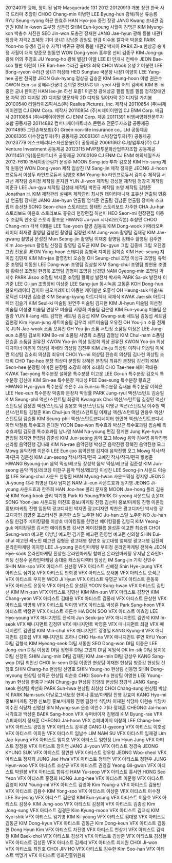 <movieInfoResult>
<movieInfo>
<movieCd>20124079</movieCd>
<movieNm>광해, 왕이 된 남자</movieNm>
<movieNmEn>Masquerade</movieNmEn>
<movieNmOg/>
<showTm>131</showTm>
<prdtYear>2012</prdtYear>
<openDt>20120913</openDt>
<prdtStatNm>개봉</prdtStatNm>
<typeNm>장편</typeNm>
<nations>
<nation>
<nationNm>한국</nationNm>
</nation>
</nations>
<genres>
<genre>
<genreNm>사극</genreNm>
</genre>
<genre>
<genreNm>드라마</genreNm>
</genre>
</genres>
<directors>
<director>
<peopleNm>추창민</peopleNm>
<peopleNmEn>CHOO Chang-min</peopleNmEn>
</director>
</directors>
<actors>
<actor>
<peopleNm>이병헌</peopleNm>
<peopleNmEn>LEE Byung-hun</peopleNmEn>
<cast>광해/하선</cast>
<castEn/>
</actor>
<actor>
<peopleNm>류승룡</peopleNm>
<peopleNmEn>RYU Seung-ryong</peopleNmEn>
<cast>허균</cast>
<castEn/>
</actor>
<actor>
<peopleNm>한효주</peopleNm>
<peopleNmEn>HAN Hyo-joo</peopleNmEn>
<cast>중전</cast>
<castEn/>
</actor>
<actor>
<peopleNm>장광</peopleNm>
<peopleNmEn>JANG Kwang</peopleNmEn>
<cast>조내관</cast>
<castEn/>
</actor>
<actor>
<peopleNm>김인권</peopleNm>
<peopleNmEn>KIM In-kwon</peopleNmEn>
<cast>도부장</cast>
<castEn/>
</actor>
<actor>
<peopleNm>심은경</peopleNm>
<peopleNmEn>SHIM Eun-kyoung</peopleNmEn>
<cast>사월이</cast>
<castEn/>
</actor>
<actor>
<peopleNm>김명곤</peopleNm>
<peopleNmEn>KIM Myung-kon</peopleNmEn>
<cast>박충수</cast>
<castEn/>
</actor>
<actor>
<peopleNm>서진원</peopleNm>
<peopleNmEn>SEO Jin-won</peopleNmEn>
<cast>도총관</cast>
<castEn/>
</actor>
<actor>
<peopleNm>장재현</peopleNm>
<peopleNmEn>JANG Jae-hyun</peopleNmEn>
<cast>광해 등불 내관1</cast>
<castEn/>
</actor>
<actor>
<peopleNm>정창국</peopleNm>
<peopleNmEn/>
<cast>자객2</cast>
<castEn/>
</actor>
<actor>
<peopleNm>조혜정</peopleNm>
<peopleNmEn/>
<cast>기미 궁녀1</cast>
<castEn/>
</actor>
<actor>
<peopleNm>김남준</peopleNm>
<peopleNmEn/>
<cast>강원도 현감</cast>
<castEn/>
</actor>
<actor>
<peopleNm>이수용</peopleNm>
<peopleNmEn/>
<cast>칼자국</cast>
<castEn/>
</actor>
<actor>
<peopleNm>박윤호</peopleNm>
<peopleNmEn>PARK Yoon-ho</peopleNmEn>
<cast>유생4</cast>
<castEn/>
</actor>
<actor>
<peopleNm>김지수</peopleNm>
<peopleNmEn/>
<cast>자객1</cast>
<castEn/>
</actor>
<actor>
<peopleNm>박민규</peopleNm>
<peopleNmEn/>
<cast>광해 등불 내관2</cast>
<castEn/>
</actor>
<actor>
<peopleNm>박지아</peopleNm>
<peopleNmEn>PARK Zi-a</peopleNmEn>
<cast>한상궁</cast>
<castEn/>
</actor>
<actor>
<peopleNm>송미정</peopleNm>
<peopleNmEn/>
<cast>사월이 대역</cast>
<castEn/>
</actor>
<actor>
<peopleNm>양준모</peopleNm>
<peopleNmEn/>
<cast/>
<castEn/>
</actor>
<actor>
<peopleNm>원동연</peopleNm>
<peopleNmEn>WON Dong-yeon</peopleNmEn>
<cast>홍루몽 선비</cast>
<castEn/>
</actor>
<actor>
<peopleNm>김종구</peopleNm>
<peopleNmEn>KIM Jong-gu</peopleNmEn>
<cast>광해 어의</cast>
<castEn/>
</actor>
<actor>
<peopleNm>주영호</peopleNm>
<peopleNmEn>JU Yeong-ho</peopleNmEn>
<cast>광해 별감1</cast>
<castEn/>
</actor>
<actor>
<peopleNm>이엘</peopleNm>
<peopleNmEn>LEE El</peopleNmEn>
<cast>안개시</cast>
<castEn/>
</actor>
<actor>
<peopleNm>전배수</peopleNm>
<peopleNmEn>JEON Bae-soo</peopleNmEn>
<cast>형판</cast>
<castEn/>
</actor>
<actor>
<peopleNm>이란희</peopleNm>
<peopleNmEn>LEE Ran-hee</peopleNmEn>
<cast>수라간 궁녀3</cast>
<castEn/>
</actor>
<actor>
<peopleNm>최욱</peopleNm>
<peopleNmEn>CHOI Wook</peopleNmEn>
<cast>유생 2</cast>
<castEn/>
</actor>
<actor>
<peopleNm>이봉련</peopleNm>
<peopleNmEn>LEE Bong-ryeon</peopleNmEn>
<cast>수라간 궁녀1</cast>
<castEn/>
</actor>
<actor>
<peopleNm>허성태</peopleNm>
<peopleNmEn>HEO Sungtae</peopleNmEn>
<cast>국문장 나장1</cast>
<castEn/>
</actor>
<actor>
<peopleNm>이양희</peopleNm>
<peopleNmEn>LEE Yang-hee</peopleNmEn>
<cast>공판</cast>
<castEn/>
</actor>
<actor>
<peopleNm>전국향</peopleNm>
<peopleNmEn>JEON Guk-hyang</peopleNmEn>
<cast>정상궁</cast>
<castEn/>
</actor>
<actor>
<peopleNm>김승훈</peopleNm>
<peopleNmEn>KIM Seung-hoon</peopleNmEn>
<cast>이방</cast>
<castEn/>
</actor>
<actor>
<peopleNm>권은수</peopleNm>
<peopleNmEn>GWON Eun-su</peopleNmEn>
<cast>광해수건궁녀</cast>
<castEn/>
</actor>
<actor>
<peopleNm>승의열</peopleNm>
<peopleNmEn>SEUNG Ui -yeol</peopleNmEn>
<cast>사월 어의</cast>
<castEn/>
</actor>
<actor>
<peopleNm>김비비</peopleNm>
<peopleNmEn>KIM Bi-bi</peopleNmEn>
<cast>중전 궁녀</cast>
<castEn/>
</actor>
<actor>
<peopleNm>한이진</peopleNm>
<peopleNmEn>HAN Iee-jin</peopleNmEn>
<cast>하선 포졸1</cast>
<castEn/>
</actor>
<actor>
<peopleNm>이은정</peopleNm>
<peopleNmEn/>
<cast>광해상궁</cast>
<castEn/>
</actor>
</actors>
<showTypes>
<showType>
<showTypeGroupNm>필름</showTypeGroupNm>
<showTypeNm>필름</showTypeNm>
</showType>
<showType>
<showTypeGroupNm>필름</showTypeGroupNm>
<showTypeNm>청각장애인용 자막</showTypeNm>
</showType>
<showType>
<showTypeGroupNm>2D</showTypeGroupNm>
<showTypeNm>디지털</showTypeNm>
</showType>
<showType>
<showTypeGroupNm>2D</showTypeGroupNm>
<showTypeNm>디지털 영문자막</showTypeNm>
</showType>
<showType>
<showTypeGroupNm>2D</showTypeGroupNm>
<showTypeNm>디지털 일어자막</showTypeNm>
</showType>
<showType>
<showTypeGroupNm>2D</showTypeGroupNm>
<showTypeNm>디지털 가치봄</showTypeNm>
</showType>
</showTypes>
<companys>
<company>
<companyCd>20100540</companyCd>
<companyNm>리얼라이즈픽쳐스(주)</companyNm>
<companyNmEn>Realies Pictures, Inc.</companyNmEn>
<companyPartNm>제작사</companyPartNm>
</company>
<company>
<companyCd>20110854</companyCd>
<companyNm>(주)씨제이이엔엠</companyNm>
<companyNmEn>CJ ENM Corp.</companyNmEn>
<companyPartNm>제작사</companyPartNm>
</company>
<company>
<companyCd>20110854</companyCd>
<companyNm>(주)씨제이이엔엠</companyNm>
<companyNmEn>CJ ENM Corp.</companyNmEn>
<companyPartNm>배급사</companyPartNm>
</company>
<company>
<companyCd>20110854</companyCd>
<companyNm>(주)씨제이이엔엠</companyNm>
<companyNmEn>CJ ENM Corp.</companyNmEn>
<companyPartNm>제공</companyPartNm>
</company>
<company>
<companyCd>20111391</companyCd>
<companyNm>비엠씨영화전문투자조합</companyNm>
<companyNmEn/>
<companyPartNm>공동제공</companyPartNm>
</company>
<company>
<companyCd>20114892</companyCd>
<companyNm>컴퍼니케이파트너스 콘텐츠 전문투자조합</companyNm>
<companyNmEn/>
<companyPartNm>공동제공</companyPartNm>
</company>
<company>
<companyCd>20114895</companyCd>
<companyNm>그린손해보험(주)</companyNm>
<companyNmEn>Green non-life insurance co,. Ltd</companyNmEn>
<companyPartNm>공동제공</companyPartNm>
</company>
<company>
<companyCd>20061365</companyCd>
<companyNm>이수창업투자(주)</companyNm>
<companyNmEn/>
<companyPartNm>공동제공</companyPartNm>
</company>
<company>
<companyCd>20061361</companyCd>
<companyNm>소빅창업투자(주)</companyNm>
<companyNmEn/>
<companyPartNm>공동제공</companyPartNm>
</company>
<company>
<companyCd>20123779</companyCd>
<companyNm>에스크베리타스자산운용(주)</companyNm>
<companyNmEn/>
<companyPartNm>공동제공</companyPartNm>
</company>
<company>
<companyCd>20061362</companyCd>
<companyNm>CJ창업투자(주)</companyNm>
<companyNmEn>CJ Venture Investment</companyNmEn>
<companyPartNm>공동제공</companyPartNm>
</company>
<company>
<companyCd>20123115</companyCd>
<companyNm>MVP창투문화산업투자조합</companyNm>
<companyNmEn/>
<companyPartNm>공동제공</companyPartNm>
</company>
<company>
<companyCd>20111451</companyCd>
<companyNm>(유)동문파트너즈</companyNm>
<companyNmEn/>
<companyPartNm>공동제공</companyPartNm>
</company>
<company>
<companyCd>20100109</companyCd>
<companyNm>CJ ENM</companyNm>
<companyNmEn>CJ ENM</companyNmEn>
<companyPartNm>해외세일즈사</companyPartNm>
</company>
</companys>
<audits>
<audit>
<auditNo>2012-F610</auditNo>
<watchGradeNm>15세이상관람가</watchGradeNm>
</audit>
</audits>
<staffs>
<staff>
<peopleNm>문성주</peopleNm>
<peopleNmEn>MOON Sung-joo</peopleNmEn>
<staffRoleNm>투자</staffRoleNm>
</staff>
<staff>
<peopleNm>김호성</peopleNm>
<peopleNmEn>KIM Ho-sung</peopleNmEn>
<staffRoleNm>제작</staffRoleNm>
</staff>
<staff>
<peopleNm>원동연</peopleNm>
<peopleNmEn>WON Dong-yeon</peopleNmEn>
<staffRoleNm>제작</staffRoleNm>
</staff>
<staff>
<peopleNm>임상진</peopleNm>
<peopleNmEn>IM Sang-jin</peopleNmEn>
<staffRoleNm>제작</staffRoleNm>
</staff>
<staff>
<peopleNm>정지훈</peopleNm>
<peopleNmEn>JEONG Ji-hoon</peopleNmEn>
<staffRoleNm>프로듀서</staffRoleNm>
</staff>
<staff>
<peopleNm>이성두</peopleNm>
<peopleNmEn/>
<staffRoleNm>라인프로듀서</staffRoleNm>
</staff>
<staff>
<peopleNm>김영호</peopleNm>
<peopleNmEn>KIM Young-ho</peopleNmEn>
<staffRoleNm>라인프로듀서</staffRoleNm>
</staff>
<staff>
<peopleNm>김지수</peopleNm>
<peopleNmEn/>
<staffRoleNm>제작팀</staffRoleNm>
</staff>
<staff>
<peopleNm>서규선</peopleNm>
<peopleNmEn/>
<staffRoleNm>제작팀</staffRoleNm>
</staff>
<staff>
<peopleNm>송미정</peopleNm>
<peopleNmEn/>
<staffRoleNm>제작팀</staffRoleNm>
</staff>
<staff>
<peopleNm>윤지원</peopleNm>
<peopleNmEn>YUN Ji-won</peopleNmEn>
<staffRoleNm>제작팀</staffRoleNm>
</staff>
<staff>
<peopleNm>강성철</peopleNm>
<peopleNmEn/>
<staffRoleNm>제작팀</staffRoleNm>
</staff>
<staff>
<peopleNm>정창국</peopleNm>
<peopleNmEn/>
<staffRoleNm>제작팀</staffRoleNm>
</staff>
<staff>
<peopleNm>이준규</peopleNm>
<peopleNmEn>LEE Jun-gyu</peopleNmEn>
<staffRoleNm>제작팀</staffRoleNm>
</staff>
<staff>
<peopleNm>김성태</peopleNm>
<peopleNmEn/>
<staffRoleNm>제작팀</staffRoleNm>
</staff>
<staff>
<peopleNm>박민규</peopleNm>
<peopleNmEn/>
<staffRoleNm>제작팀</staffRoleNm>
</staff>
<staff>
<peopleNm>조영</peopleNm>
<peopleNmEn/>
<staffRoleNm>제작팀</staffRoleNm>
</staff>
<staff>
<peopleNm>김형준</peopleNm>
<peopleNmEn>Jonathan H. KIM</peopleNmEn>
<staffRoleNm>제작관리</staffRoleNm>
</staff>
<staff>
<peopleNm>설혜옥</peopleNm>
<peopleNmEn/>
<staffRoleNm>제작관리</staffRoleNm>
</staff>
<staff>
<peopleNm>최시원</peopleNm>
<peopleNmEn/>
<staffRoleNm>데이타매니저</staffRoleNm>
</staff>
<staff>
<peopleNm>표유신</peopleNm>
<peopleNmEn/>
<staffRoleNm>연출팀</staffRoleNm>
</staff>
<staff>
<peopleNm>민홍남</peopleNm>
<peopleNmEn/>
<staffRoleNm>연출팀</staffRoleNm>
</staff>
<staff>
<peopleNm>장재현</peopleNm>
<peopleNmEn>JANG Jae-hyun</peopleNmEn>
<staffRoleNm>연출팀</staffRoleNm>
</staff>
<staff>
<peopleNm>엄석준</peopleNm>
<peopleNmEn/>
<staffRoleNm>연출팀</staffRoleNm>
</staff>
<staff>
<peopleNm>김남준</peopleNm>
<peopleNmEn/>
<staffRoleNm>연출팀</staffRoleNm>
</staff>
<staff>
<peopleNm>장미숙</peopleNm>
<peopleNmEn/>
<staffRoleNm>스크립터</staffRoleNm>
</staff>
<staff>
<peopleNm>송선찬</peopleNm>
<peopleNmEn>SONG Seon-chan</peopleNmEn>
<staffRoleNm>스토리보드</staffRoleNm>
</staff>
<staff>
<peopleNm>정태민</peopleNm>
<peopleNmEn/>
<staffRoleNm>스토리보드</staffRoleNm>
</staff>
<staff>
<peopleNm>차주한</peopleNm>
<peopleNmEn>CHA Ju-han</peopleNmEn>
<staffRoleNm>스토리보드</staffRoleNm>
</staff>
<staff>
<peopleNm>이윤호</peopleNm>
<peopleNmEn/>
<staffRoleNm>스토리보드</staffRoleNm>
</staff>
<staff>
<peopleNm>홍유리</peopleNm>
<peopleNmEn/>
<staffRoleNm>현장편집</staffRoleNm>
</staff>
<staff>
<peopleNm>허선미</peopleNm>
<peopleNmEn>HEO Seon-mi</peopleNmEn>
<staffRoleNm>현장편집</staffRoleNm>
</staff>
<staff>
<peopleNm>이동수</peopleNm>
<peopleNmEn/>
<staffRoleNm>조감독</staffRoleNm>
</staff>
<staff>
<peopleNm>안소정</peopleNm>
<peopleNmEn/>
<staffRoleNm>스토리</staffRoleNm>
</staff>
<staff>
<peopleNm>황조윤</peopleNm>
<peopleNmEn>HWANG Jo-yun</peopleNmEn>
<staffRoleNm>시나리오(각본)</staffRoleNm>
</staff>
<staff>
<peopleNm>추창민</peopleNm>
<peopleNmEn>CHOO Chang-min</peopleNmEn>
<staffRoleNm>각색</staffRoleNm>
</staff>
<staff>
<peopleNm>이태윤</peopleNm>
<peopleNmEn>LEE Tae-yoon</peopleNmEn>
<staffRoleNm>촬영</staffRoleNm>
</staff>
<staff>
<peopleNm>김동욱</peopleNm>
<peopleNmEn>KIM Dong-wook</peopleNmEn>
<staffRoleNm>카메라오퍼레이터</staffRoleNm>
</staff>
<staff>
<peopleNm>최재광</peopleNm>
<peopleNmEn/>
<staffRoleNm>촬영팀</staffRoleNm>
</staff>
<staff>
<peopleNm>김성인</peopleNm>
<peopleNmEn/>
<staffRoleNm>촬영팀</staffRoleNm>
</staff>
<staff>
<peopleNm>김정원</peopleNm>
<peopleNmEn>KIM Jung-won</peopleNmEn>
<staffRoleNm>촬영팀</staffRoleNm>
</staff>
<staff>
<peopleNm>김재광</peopleNm>
<peopleNmEn>KIM Jae-gwang</peopleNmEn>
<staffRoleNm>촬영팀</staffRoleNm>
</staff>
<staff>
<peopleNm>문성진</peopleNm>
<peopleNmEn>Mun Seong-jin</peopleNmEn>
<staffRoleNm>촬영팀</staffRoleNm>
</staff>
<staff>
<peopleNm>이재충</peopleNm>
<peopleNmEn/>
<staffRoleNm>촬영팀</staffRoleNm>
</staff>
<staff>
<peopleNm>김태수</peopleNm>
<peopleNmEn/>
<staffRoleNm>촬영팀</staffRoleNm>
</staff>
<staff>
<peopleNm>김주연</peopleNm>
<peopleNmEn>Kim Joo-yeun</peopleNmEn>
<staffRoleNm>촬영팀</staffRoleNm>
</staff>
<staff>
<peopleNm>신정길</peopleNm>
<peopleNmEn/>
<staffRoleNm>촬영팀</staffRoleNm>
</staff>
<staff>
<peopleNm>김도균</peopleNm>
<peopleNmEn>KIM Do-gyun</peopleNmEn>
<staffRoleNm>그립</staffRoleNm>
</staff>
<staff>
<peopleNm>김종배</peopleNm>
<peopleNmEn/>
<staffRoleNm>그립</staffRoleNm>
</staff>
<staff>
<peopleNm>오진영</peopleNm>
<peopleNmEn/>
<staffRoleNm>그립</staffRoleNm>
</staff>
<staff>
<peopleNm>전용훈</peopleNm>
<peopleNmEn>JEON Yong-hoon</peopleNmEn>
<staffRoleNm>스테디캠</staffRoleNm>
</staff>
<staff>
<peopleNm>김병국</peopleNm>
<peopleNmEn/>
<staffRoleNm>지미집</staffRoleNm>
</staff>
<staff>
<peopleNm>김희승</peopleNm>
<peopleNmEn>KIM Hee-seung</peopleNmEn>
<staffRoleNm>지미집</staffRoleNm>
</staff>
<staff>
<peopleNm>김민재</peopleNm>
<peopleNmEn>KIM Min-jae</peopleNmEn>
<staffRoleNm>촬영장비</staffRoleNm>
</staff>
<staff>
<peopleNm>오승철</peopleNm>
<peopleNmEn>OH Seung-chul</peopleNmEn>
<staffRoleNm>조명</staffRoleNm>
</staff>
<staff>
<peopleNm>이성규</peopleNm>
<peopleNmEn/>
<staffRoleNm>조명팀</staffRoleNm>
</staff>
<staff>
<peopleNm>유혁준</peopleNm>
<peopleNmEn/>
<staffRoleNm>조명팀</staffRoleNm>
</staff>
<staff>
<peopleNm>이동원</peopleNm>
<peopleNmEn>LEE Dong-won</peopleNmEn>
<staffRoleNm>조명팀</staffRoleNm>
</staff>
<staff>
<peopleNm>김상철</peopleNm>
<peopleNmEn>KIM Sang-chul</peopleNmEn>
<staffRoleNm>조명팀</staffRoleNm>
</staff>
<staff>
<peopleNm>방현용</peopleNm>
<peopleNmEn/>
<staffRoleNm>조명팀</staffRoleNm>
</staff>
<staff>
<peopleNm>황확성</peopleNm>
<peopleNmEn/>
<staffRoleNm>조명팀</staffRoleNm>
</staff>
<staff>
<peopleNm>한경욱</peopleNm>
<peopleNmEn/>
<staffRoleNm>조명팀</staffRoleNm>
</staff>
<staff>
<peopleNm>김형미</peopleNm>
<peopleNmEn/>
<staffRoleNm>조명팀</staffRoleNm>
</staff>
<staff>
<peopleNm>남경민</peopleNm>
<peopleNmEn>NAM Gyeong-min</peopleNmEn>
<staffRoleNm>조명팀</staffRoleNm>
</staff>
<staff>
<peopleNm>박지수</peopleNm>
<peopleNmEn>PARK Jisoo</peopleNmEn>
<staffRoleNm>조명팀</staffRoleNm>
</staff>
<staff>
<peopleNm>박지훈</peopleNm>
<peopleNmEn/>
<staffRoleNm>조명팀</staffRoleNm>
</staff>
<staff>
<peopleNm>황확성</peopleNm>
<peopleNmEn/>
<staffRoleNm>발전차</staffRoleNm>
</staff>
<staff>
<peopleNm>박사옥</peopleNm>
<peopleNmEn>PARK Sa-ok</peopleNmEn>
<staffRoleNm>발전차</staffRoleNm>
</staff>
<staff>
<peopleNm>이기준</peopleNm>
<peopleNmEn>LEE Gi-jun</peopleNmEn>
<staffRoleNm>조명장비</staffRoleNm>
</staff>
<staff>
<peopleNm>이상준</peopleNm>
<peopleNmEn>LEE Sang-jun</peopleNmEn>
<staffRoleNm>동시녹음</staffRoleNm>
</staff>
<staff>
<peopleNm>고동훈</peopleNm>
<peopleNmEn>KOH Dong-hun</peopleNmEn>
<staffRoleNm>붐오퍼레이터</staffRoleNm>
</staff>
<staff>
<peopleNm>김지아</peopleNm>
<peopleNmEn/>
<staffRoleNm>붐오퍼레이터</staffRoleNm>
</staff>
<staff>
<peopleNm>이동현</peopleNm>
<peopleNmEn/>
<staffRoleNm>케이블맨</staffRoleNm>
</staff>
<staff>
<peopleNm>오흥석</peopleNm>
<peopleNmEn>OH Heung-suk</peopleNmEn>
<staffRoleNm>미술/프로덕션 디자인</staffRoleNm>
</staff>
<staff>
<peopleNm>김승경</peopleNm>
<peopleNmEn>KIM Seung-kyung</peopleNmEn>
<staffRoleNm>아트디렉터</staffRoleNm>
</staff>
<staff>
<peopleNm>곽재식</peopleNm>
<peopleNmEn>KWAK Jae-sik</peopleNmEn>
<staffRoleNm>아트디렉터</staffRoleNm>
</staff>
<staff>
<peopleNm>김슬기</peopleNm>
<peopleNmEn>KIM Seul-ki</peopleNmEn>
<staffRoleNm>미술팀</staffRoleNm>
</staff>
<staff>
<peopleNm>원연주</peopleNm>
<peopleNmEn/>
<staffRoleNm>미술팀</staffRoleNm>
</staff>
<staff>
<peopleNm>김지현</peopleNm>
<peopleNmEn>KIM Ji-hyun</peopleNmEn>
<staffRoleNm>미술팀</staffRoleNm>
</staff>
<staff>
<peopleNm>이선정</peopleNm>
<peopleNmEn/>
<staffRoleNm>미술팀</staffRoleNm>
</staff>
<staff>
<peopleNm>이성경</peopleNm>
<peopleNmEn/>
<staffRoleNm>미술팀</staffRoleNm>
</staff>
<staff>
<peopleNm>연상모</peopleNm>
<peopleNmEn/>
<staffRoleNm>미술팀</staffRoleNm>
</staff>
<staff>
<peopleNm>서영희</peopleNm>
<peopleNmEn/>
<staffRoleNm>미술팀</staffRoleNm>
</staff>
<staff>
<peopleNm>김은영</peopleNm>
<peopleNmEn>KIM Eun-young</peopleNmEn>
<staffRoleNm>미술팀</staffRoleNm>
</staff>
<staff>
<peopleNm>윤일랑</peopleNm>
<peopleNmEn>YUN Il-lang</peopleNmEn>
<staffRoleNm>세트</staffRoleNm>
</staff>
<staff>
<peopleNm>김학현</peopleNm>
<peopleNmEn/>
<staffRoleNm>세트팀</staffRoleNm>
</staff>
<staff>
<peopleNm>김광섭</peopleNm>
<peopleNmEn>KIM Gwang-sub</peopleNmEn>
<staffRoleNm>세트팀</staffRoleNm>
</staff>
<staff>
<peopleNm>김동섭</peopleNm>
<peopleNmEn/>
<staffRoleNm>세트팀</staffRoleNm>
</staff>
<staff>
<peopleNm>김현정</peopleNm>
<peopleNmEn>Kim Hyun-jung</peopleNmEn>
<staffRoleNm>세트미술팀</staffRoleNm>
</staff>
<staff>
<peopleNm>김우리</peopleNm>
<peopleNmEn/>
<staffRoleNm>세트미술팀</staffRoleNm>
</staff>
<staff>
<peopleNm>오유진</peopleNm>
<peopleNmEn>OH You-jin</peopleNmEn>
<staffRoleNm>소품</staffRoleNm>
</staff>
<staff>
<peopleNm>전재욱</peopleNm>
<peopleNmEn>JUN Jae-wook</peopleNmEn>
<staffRoleNm>소품</staffRoleNm>
</staff>
<staff>
<peopleNm>오유진</peopleNm>
<peopleNmEn>OH You-jin</peopleNmEn>
<staffRoleNm>소품</staffRoleNm>
</staff>
<staff>
<peopleNm>서민정</peopleNm>
<peopleNmEn/>
<staffRoleNm>소품팀</staffRoleNm>
</staff>
<staff>
<peopleNm>이정은</peopleNm>
<peopleNmEn>LEE Jung-eun</peopleNmEn>
<staffRoleNm>소품팀</staffRoleNm>
</staff>
<staff>
<peopleNm>김보미</peopleNm>
<peopleNmEn>KIM Bo-mi</peopleNmEn>
<staffRoleNm>소품팀</staffRoleNm>
</staff>
<staff>
<peopleNm>서영희</peopleNm>
<peopleNmEn/>
<staffRoleNm>소품팀</staffRoleNm>
</staff>
<staff>
<peopleNm>김철남</peopleNm>
<peopleNmEn>KIM Chul-nam</peopleNmEn>
<staffRoleNm>소품팀</staffRoleNm>
</staff>
<staff>
<peopleNm>전승훈</peopleNm>
<peopleNmEn/>
<staffRoleNm>소품팀</staffRoleNm>
</staff>
<staff>
<peopleNm>권유진</peopleNm>
<peopleNmEn>KWON Yoo-jin</peopleNmEn>
<staffRoleNm>의상</staffRoleNm>
</staff>
<staff>
<peopleNm>임정희</peopleNm>
<peopleNmEn/>
<staffRoleNm>의상</staffRoleNm>
</staff>
<staff>
<peopleNm>권유진</peopleNm>
<peopleNmEn>KWON Yoo-jin</peopleNmEn>
<staffRoleNm>의상디자이너</staffRoleNm>
</staff>
<staff>
<peopleNm>이은이</peopleNm>
<peopleNmEn/>
<staffRoleNm>의상팀</staffRoleNm>
</staff>
<staff>
<peopleNm>박세라</peopleNm>
<peopleNmEn/>
<staffRoleNm>의상팀</staffRoleNm>
</staff>
<staff>
<peopleNm>김진주</peopleNm>
<peopleNmEn>KIM Jin-ju</peopleNmEn>
<staffRoleNm>의상팀</staffRoleNm>
</staff>
<staff>
<peopleNm>이하나</peopleNm>
<peopleNmEn/>
<staffRoleNm>의상팀</staffRoleNm>
</staff>
<staff>
<peopleNm>이혜란</peopleNm>
<peopleNmEn/>
<staffRoleNm>의상팀</staffRoleNm>
</staff>
<staff>
<peopleNm>김소희</peopleNm>
<peopleNmEn/>
<staffRoleNm>의상팀</staffRoleNm>
</staff>
<staff>
<peopleNm>최유미</peopleNm>
<peopleNmEn>CHOI Yu-mi</peopleNmEn>
<staffRoleNm>의상팀</staffRoleNm>
</staff>
<staff>
<peopleNm>진승희</peopleNm>
<peopleNmEn/>
<staffRoleNm>의상팀</staffRoleNm>
</staff>
<staff>
<peopleNm>김나현</peopleNm>
<peopleNmEn/>
<staffRoleNm>의상팀</staffRoleNm>
</staff>
<staff>
<peopleNm>조태희</peopleNm>
<peopleNmEn>CHO Tae-hee</peopleNmEn>
<staffRoleNm>분장</staffRoleNm>
</staff>
<staff>
<peopleNm>최상미</peopleNm>
<peopleNmEn/>
<staffRoleNm>분장팀</staffRoleNm>
</staff>
<staff>
<peopleNm>강혜은</peopleNm>
<peopleNmEn/>
<staffRoleNm>분장팀</staffRoleNm>
</staff>
<staff>
<peopleNm>최유진</peopleNm>
<peopleNmEn/>
<staffRoleNm>분장팀</staffRoleNm>
</staff>
<staff>
<peopleNm>김선희</peopleNm>
<peopleNmEn>KIM Seon-hee</peopleNmEn>
<staffRoleNm>분장팀</staffRoleNm>
</staff>
<staff>
<peopleNm>이미진</peopleNm>
<peopleNmEn/>
<staffRoleNm>분장팀</staffRoleNm>
</staff>
<staff>
<peopleNm>조강희</peopleNm>
<peopleNmEn/>
<staffRoleNm>헤어</staffRoleNm>
</staff>
<staff>
<peopleNm>조태희</peopleNm>
<peopleNmEn>CHO Tae-hee</peopleNmEn>
<staffRoleNm>헤어</staffRoleNm>
</staff>
<staff>
<peopleNm>곽태용</peopleNm>
<peopleNmEn>KWAK Tae-yong</peopleNmEn>
<staffRoleNm>특수분장</staffRoleNm>
</staff>
<staff>
<peopleNm>설하운</peopleNm>
<peopleNmEn/>
<staffRoleNm>특수분장</staffRoleNm>
</staff>
<staff>
<peopleNm>이고운</peopleNm>
<peopleNmEn>LEE Go-un</peopleNmEn>
<staffRoleNm>특수분장</staffRoleNm>
</staff>
<staff>
<peopleNm>김호식</peopleNm>
<peopleNmEn/>
<staffRoleNm>특수분장</staffRoleNm>
</staff>
<staff>
<peopleNm>김신애</peopleNm>
<peopleNmEn>KIM Sin-ae</peopleNmEn>
<staffRoleNm>특수분장</staffRoleNm>
</staff>
<staff>
<peopleNm>피대성</peopleNm>
<peopleNmEn>PEE Dae-sung</peopleNmEn>
<staffRoleNm>특수분장</staffRoleNm>
</staff>
<staff>
<peopleNm>황효균</peopleNm>
<peopleNmEn>HWANG Hyo-gyun</peopleNmEn>
<staffRoleNm>특수분장</staffRoleNm>
</staff>
<staff>
<peopleNm>조은수</peopleNm>
<peopleNmEn>Jo Eun-su</peopleNmEn>
<staffRoleNm>특수분장</staffRoleNm>
</staff>
<staff>
<peopleNm>김새봄</peopleNm>
<peopleNmEn/>
<staffRoleNm>특수분장</staffRoleNm>
</staff>
<staff>
<peopleNm>이희은</peopleNm>
<peopleNmEn>LEE Hee-eun</peopleNmEn>
<staffRoleNm>특수분장</staffRoleNm>
</staff>
<staff>
<peopleNm>박종화</peopleNm>
<peopleNmEn/>
<staffRoleNm>분장차</staffRoleNm>
</staff>
<staff>
<peopleNm>박정률</peopleNm>
<peopleNmEn>PARK Jung-ryul</peopleNmEn>
<staffRoleNm>액션/스턴트</staffRoleNm>
</staff>
<staff>
<peopleNm>김승필</peopleNm>
<peopleNmEn>KIM Seung-phil</peopleNmEn>
<staffRoleNm>액션/스턴트팀</staffRoleNm>
</staff>
<staff>
<peopleNm>최광락</peopleNm>
<peopleNmEn>Kwangrak Choi</peopleNmEn>
<staffRoleNm>액션/스턴트팀</staffRoleNm>
</staff>
<staff>
<peopleNm>김정민</peopleNm>
<peopleNmEn/>
<staffRoleNm>액션/스턴트팀</staffRoleNm>
</staff>
<staff>
<peopleNm>김정민</peopleNm>
<peopleNmEn/>
<staffRoleNm>액션/스턴트팀</staffRoleNm>
</staff>
<staff>
<peopleNm>김용호</peopleNm>
<peopleNmEn/>
<staffRoleNm>액션/스턴트팀</staffRoleNm>
</staff>
<staff>
<peopleNm>이명규</peopleNm>
<peopleNmEn/>
<staffRoleNm>액션/스턴트팀</staffRoleNm>
</staff>
<staff>
<peopleNm>이주원</peopleNm>
<peopleNmEn/>
<staffRoleNm>액션/스턴트팀</staffRoleNm>
</staff>
<staff>
<peopleNm>김철준</peopleNm>
<peopleNmEn>Kim Chul-jun</peopleNmEn>
<staffRoleNm>액션/스턴트팀</staffRoleNm>
</staff>
<staff>
<peopleNm>이재남</peopleNm>
<peopleNmEn/>
<staffRoleNm>액션/스턴트팀</staffRoleNm>
</staff>
<staff>
<peopleNm>안용우</peopleNm>
<peopleNmEn/>
<staffRoleNm>액션/스턴트팀</staffRoleNm>
</staff>
<staff>
<peopleNm>김승필</peopleNm>
<peopleNmEn>KIM Seung-phil</peopleNmEn>
<staffRoleNm>액션/스턴트코디네이터</staffRoleNm>
</staff>
<staff>
<peopleNm>한민혁</peopleNm>
<peopleNmEn/>
<staffRoleNm>액션/스턴트코디네이터</staffRoleNm>
</staff>
<staff>
<peopleNm>박철용</peopleNm>
<peopleNmEn/>
<staffRoleNm>특수효과</staffRoleNm>
</staff>
<staff>
<peopleNm>윤대원</peopleNm>
<peopleNmEn>YOON Dae-won</peopleNmEn>
<staffRoleNm>특수효과</staffRoleNm>
</staff>
<staff>
<peopleNm>박상균</peopleNm>
<peopleNmEn/>
<staffRoleNm>특수효과팀</staffRoleNm>
</staff>
<staff>
<peopleNm>임승배</peopleNm>
<peopleNmEn/>
<staffRoleNm>특수효과팀</staffRoleNm>
</staff>
<staff>
<peopleNm>김도영</peopleNm>
<peopleNmEn/>
<staffRoleNm>특수효과팀</staffRoleNm>
</staff>
<staff>
<peopleNm>남나영</peopleNm>
<peopleNmEn>NAM Na-young</peopleNmEn>
<staffRoleNm>편집</staffRoleNm>
</staff>
<staff>
<peopleNm>정계현</peopleNm>
<peopleNmEn>Jung Kye-hyun</peopleNmEn>
<staffRoleNm>편집팀</staffRoleNm>
</staff>
<staff>
<peopleNm>정지연</peopleNm>
<peopleNmEn/>
<staffRoleNm>편집팀</staffRoleNm>
</staff>
<staff>
<peopleNm>김준성</peopleNm>
<peopleNmEn>KIM Jun-seong</peopleNmEn>
<staffRoleNm>음악</staffRoleNm>
</staff>
<staff>
<peopleNm>모그</peopleNm>
<peopleNmEn>Mowg</peopleNmEn>
<staffRoleNm>음악</staffRoleNm>
</staff>
<staff>
<peopleNm>김수영</peopleNm>
<peopleNmEn/>
<staffRoleNm>음악진행</staffRoleNm>
</staff>
<staff>
<peopleNm>신라별</peopleNm>
<peopleNmEn/>
<staffRoleNm>음악진행</staffRoleNm>
</staff>
<staff>
<peopleNm>김나래</peopleNm>
<peopleNmEn>KIM Na-rae</peopleNmEn>
<staffRoleNm>음악진행</staffRoleNm>
</staff>
<staff>
<peopleNm>박성균</peopleNm>
<peopleNmEn/>
<staffRoleNm>음악진행</staffRoleNm>
</staff>
<staff>
<peopleNm>장혁진</peopleNm>
<peopleNmEn/>
<staffRoleNm>음악진행</staffRoleNm>
</staff>
<staff>
<peopleNm>모그</peopleNm>
<peopleNmEn>Mowg</peopleNmEn>
<staffRoleNm>음악진행</staffRoleNm>
</staff>
<staff>
<peopleNm>이은주</peopleNm>
<peopleNmEn>LEE Eun-joo</peopleNmEn>
<staffRoleNm>음악진행</staffRoleNm>
</staff>
<staff>
<peopleNm>김지애</peopleNm>
<peopleNmEn/>
<staffRoleNm>음악진행</staffRoleNm>
</staff>
<staff>
<peopleNm>모그</peopleNm>
<peopleNmEn>Mowg</peopleNmEn>
<staffRoleNm>작사/작곡/편곡</staffRoleNm>
</staff>
<staff>
<peopleNm>김준성</peopleNm>
<peopleNmEn>KIM Jun-seong</peopleNmEn>
<staffRoleNm>작사/작곡/편곡</staffRoleNm>
</staff>
<staff>
<peopleNm>고예진</peopleNm>
<peopleNmEn/>
<staffRoleNm>작사/작곡/편곡</staffRoleNm>
</staff>
<staff>
<peopleNm>황병준</peopleNm>
<peopleNmEn>HWANG Byoung-jun</peopleNmEn>
<staffRoleNm>음악 믹싱/레코딩</staffRoleNm>
</staff>
<staff>
<peopleNm>장성학</peopleNm>
<peopleNmEn/>
<staffRoleNm>음악 믹싱/레코딩</staffRoleNm>
</staff>
<staff>
<peopleNm>김준성</peopleNm>
<peopleNmEn>KIM Jun-seong</peopleNmEn>
<staffRoleNm>음악 믹싱/레코딩</staffRoleNm>
</staff>
<staff>
<peopleNm>이한구</peopleNm>
<peopleNmEn/>
<staffRoleNm>음악 믹싱/레코딩</staffRoleNm>
</staff>
<staff>
<peopleNm>이성진</peopleNm>
<peopleNmEn>LEE Seong-jin</peopleNmEn>
<staffRoleNm>사운드</staffRoleNm>
</staff>
<staff>
<peopleNm>이승철</peopleNm>
<peopleNmEn>LEE Seung-chul</peopleNmEn>
<staffRoleNm>사운드</staffRoleNm>
</staff>
<staff>
<peopleNm>한명환</peopleNm>
<peopleNmEn>HAN Myung-hwan</peopleNmEn>
<staffRoleNm>사운드믹싱</staffRoleNm>
</staff>
<staff>
<peopleNm>정지영</peopleNm>
<peopleNmEn>JEONG Ji-young</peopleNmEn>
<staffRoleNm>대사</staffRoleNm>
</staff>
<staff>
<peopleNm>최영선</peopleNm>
<peopleNmEn/>
<staffRoleNm>대사</staffRoleNm>
</staff>
<staff>
<peopleNm>남지은</peopleNm>
<peopleNmEn>NAM Ji-eun</peopleNmEn>
<staffRoleNm>사운드효과</staffRoleNm>
</staff>
<staff>
<peopleNm>정지영</peopleNm>
<peopleNmEn>JEONG Ji-young</peopleNmEn>
<staffRoleNm>사운드효과</staffRoleNm>
</staff>
<staff>
<peopleNm>한주희</peopleNm>
<peopleNmEn>HAN Joo-hee</peopleNmEn>
<staffRoleNm>폴리</staffRoleNm>
</staff>
<staff>
<peopleNm>문재홍</peopleNm>
<peopleNmEn>MOON Jae-hong</peopleNmEn>
<staffRoleNm>폴리</staffRoleNm>
</staff>
<staff>
<peopleNm>김용국</peopleNm>
<peopleNmEn>KIM Yong-kook</peopleNmEn>
<staffRoleNm>폴리</staffRoleNm>
</staff>
<staff>
<peopleNm>박기영</peopleNm>
<peopleNmEn>Park Ki-Young/PARK Gi-yeong</peopleNmEn>
<staffRoleNm>사운드팀</staffRoleNm>
</staff>
<staff>
<peopleNm>송윤재</peopleNm>
<peopleNmEn>SONG Yoon-jae</peopleNmEn>
<staffRoleNm>사운드팀</staffRoleNm>
</staff>
<staff>
<peopleNm>이진호</peopleNm>
<peopleNmEn/>
<staffRoleNm>홍보/마케팅 진행</staffRoleNm>
</staff>
<staff>
<peopleNm>김선미</peopleNm>
<peopleNmEn/>
<staffRoleNm>홍보/마케팅 진행</staffRoleNm>
</staff>
<staff>
<peopleNm>이윤정</peopleNm>
<peopleNmEn/>
<staffRoleNm>홍보/마케팅 진행</staffRoleNm>
</staff>
<staff>
<peopleNm>임완택</peopleNm>
<peopleNmEn/>
<staffRoleNm>광고디자인</staffRoleNm>
</staff>
<staff>
<peopleNm>박지민</peopleNm>
<peopleNmEn/>
<staffRoleNm>광고디자인</staffRoleNm>
</staff>
<staff>
<peopleNm>박찬은</peopleNm>
<peopleNmEn/>
<staffRoleNm>광고디자인</staffRoleNm>
</staff>
<staff>
<peopleNm>박시영</peopleNm>
<peopleNmEn/>
<staffRoleNm>광고디자인</staffRoleNm>
</staff>
<staff>
<peopleNm>김영준</peopleNm>
<peopleNmEn/>
<staffRoleNm>포스터사진</staffRoleNm>
</staff>
<staff>
<peopleNm>윤은한</peopleNm>
<peopleNmEn/>
<staffRoleNm>스틸</staffRoleNm>
</staff>
<staff>
<peopleNm>노주한</peopleNm>
<peopleNmEn>NO Ju-han</peopleNmEn>
<staffRoleNm>스틸</staffRoleNm>
</staff>
<staff>
<peopleNm>노주한</peopleNm>
<peopleNmEn>NO Ju-han</peopleNmEn>
<staffRoleNm>스틸</staffRoleNm>
</staff>
<staff>
<peopleNm>한검주</peopleNm>
<peopleNmEn/>
<staffRoleNm>메이킹필름</staffRoleNm>
</staff>
<staff>
<peopleNm>이상호</peopleNm>
<peopleNmEn/>
<staffRoleNm>메이킹필름</staffRoleNm>
</staff>
<staff>
<peopleNm>한명선</peopleNm>
<peopleNmEn/>
<staffRoleNm>메이킹필름</staffRoleNm>
</staff>
<staff>
<peopleNm>김영국</peopleNm>
<peopleNmEn>KIM Yeong-guk</peopleNmEn>
<staffRoleNm>메이킹필름</staffRoleNm>
</staff>
<staff>
<peopleNm>김서연</peopleNm>
<peopleNmEn/>
<staffRoleNm>메이킹필름</staffRoleNm>
</staff>
<staff>
<peopleNm>김서연</peopleNm>
<peopleNmEn/>
<staffRoleNm>메이킹필름</staffRoleNm>
</staff>
<staff>
<peopleNm>윤성훈</peopleNm>
<peopleNmEn/>
<staffRoleNm>예고편</staffRoleNm>
</staff>
<staff>
<peopleNm>최승원</peopleNm>
<peopleNmEn>CHOI Seung-won</peopleNmEn>
<staffRoleNm>예고편</staffRoleNm>
</staff>
<staff>
<peopleNm>이방남</peopleNm>
<peopleNmEn/>
<staffRoleNm>예고편</staffRoleNm>
</staff>
<staff>
<peopleNm>김기훈</peopleNm>
<peopleNmEn/>
<staffRoleNm>예고편</staffRoleNm>
</staff>
<staff>
<peopleNm>진영범</peopleNm>
<peopleNmEn/>
<staffRoleNm>예고편</staffRoleNm>
</staff>
<staff>
<peopleNm>신의철</peopleNm>
<peopleNmEn>SHIN Eui-chul</peopleNmEn>
<staffRoleNm>예고편</staffRoleNm>
</staff>
<staff>
<peopleNm>곽노민</peopleNm>
<peopleNmEn/>
<staffRoleNm>예고편</staffRoleNm>
</staff>
<staff>
<peopleNm>김형운</peopleNm>
<peopleNmEn/>
<staffRoleNm>광고대행</staffRoleNm>
</staff>
<staff>
<peopleNm>정연호</peopleNm>
<peopleNmEn/>
<staffRoleNm>광고대행</staffRoleNm>
</staff>
<staff>
<peopleNm>염혜영</peopleNm>
<peopleNmEn/>
<staffRoleNm>광고대행</staffRoleNm>
</staff>
<staff>
<peopleNm>김진희</peopleNm>
<peopleNmEn/>
<staffRoleNm>온라인마케팅</staffRoleNm>
</staff>
<staff>
<peopleNm>이지영</peopleNm>
<peopleNmEn>LEE Ji-young</peopleNmEn>
<staffRoleNm>온라인마케팅</staffRoleNm>
</staff>
<staff>
<peopleNm>부희정</peopleNm>
<peopleNmEn/>
<staffRoleNm>온라인마케팅</staffRoleNm>
</staff>
<staff>
<peopleNm>전혜숙</peopleNm>
<peopleNmEn>JEON Hye-sook</peopleNmEn>
<staffRoleNm>온라인마케팅</staffRoleNm>
</staff>
<staff>
<peopleNm>진상현</peopleNm>
<peopleNmEn/>
<staffRoleNm>온라인마케팅</staffRoleNm>
</staff>
<staff>
<peopleNm>함혜선</peopleNm>
<peopleNmEn/>
<staffRoleNm>온라인마케팅</staffRoleNm>
</staff>
<staff>
<peopleNm>유지남</peopleNm>
<peopleNmEn/>
<staffRoleNm>온라인마케팅</staffRoleNm>
</staff>
<staff>
<peopleNm>신정수</peopleNm>
<peopleNmEn/>
<staffRoleNm>온라인마케팅</staffRoleNm>
</staff>
<staff>
<peopleNm>송대중</peopleNm>
<peopleNmEn/>
<staffRoleNm>캐스팅디렉터</staffRoleNm>
</staff>
<staff>
<peopleNm>임상진</peopleNm>
<peopleNmEn>IM Sang-jin</peopleNmEn>
<staffRoleNm>기획</staffRoleNm>
</staff>
<staff>
<peopleNm>신민수</peopleNm>
<peopleNmEn>SHIN Min-soo</peopleNmEn>
<staffRoleNm>VFX 아티스트</staffRoleNm>
</staff>
<staff>
<peopleNm>신선정</peopleNm>
<peopleNmEn/>
<staffRoleNm>VFX 아티스트</staffRoleNm>
</staff>
<staff>
<peopleNm>신혜정</peopleNm>
<peopleNmEn>Shin Hye-joung</peopleNmEn>
<staffRoleNm>VFX 아티스트</staffRoleNm>
</staff>
<staff>
<peopleNm>심기웅</peopleNm>
<peopleNmEn/>
<staffRoleNm>VFX 아티스트</staffRoleNm>
</staff>
<staff>
<peopleNm>안희경</peopleNm>
<peopleNmEn/>
<staffRoleNm>VFX 아티스트</staffRoleNm>
</staff>
<staff>
<peopleNm>오새봄</peopleNm>
<peopleNmEn/>
<staffRoleNm>VFX 아티스트</staffRoleNm>
</staff>
<staff>
<peopleNm>오석근</peopleNm>
<peopleNmEn/>
<staffRoleNm>VFX 아티스트</staffRoleNm>
</staff>
<staff>
<peopleNm>우지현</peopleNm>
<peopleNmEn>WOO Ji Hyun</peopleNmEn>
<staffRoleNm>VFX 아티스트</staffRoleNm>
</staff>
<staff>
<peopleNm>유영균</peopleNm>
<peopleNmEn/>
<staffRoleNm>VFX 아티스트</staffRoleNm>
</staff>
<staff>
<peopleNm>윤동욱</peopleNm>
<peopleNmEn/>
<staffRoleNm>VFX 아티스트</staffRoleNm>
</staff>
<staff>
<peopleNm>윤동욱</peopleNm>
<peopleNmEn/>
<staffRoleNm>VFX 아티스트</staffRoleNm>
</staff>
<staff>
<peopleNm>윤성환</peopleNm>
<peopleNmEn>YOON Sung-hwan</peopleNmEn>
<staffRoleNm>VFX 아티스트</staffRoleNm>
</staff>
<staff>
<peopleNm>김민선</peopleNm>
<peopleNmEn>KIM Min-sun</peopleNmEn>
<staffRoleNm>VFX 아티스트</staffRoleNm>
</staff>
<staff>
<peopleNm>김민선</peopleNm>
<peopleNmEn>KIM Min-sun</peopleNmEn>
<staffRoleNm>VFX 아티스트</staffRoleNm>
</staff>
<staff>
<peopleNm>김창연</peopleNm>
<peopleNmEn>KIM Chang-yeon</peopleNmEn>
<staffRoleNm>VFX 아티스트</staffRoleNm>
</staff>
<staff>
<peopleNm>김태용</peopleNm>
<peopleNmEn/>
<staffRoleNm>VFX 아티스트</staffRoleNm>
</staff>
<staff>
<peopleNm>김풍래</peopleNm>
<peopleNmEn/>
<staffRoleNm>VFX 아티스트</staffRoleNm>
</staff>
<staff>
<peopleNm>문상현</peopleNm>
<peopleNmEn/>
<staffRoleNm>VFX 아티스트</staffRoleNm>
</staff>
<staff>
<peopleNm>박명희</peopleNm>
<peopleNmEn/>
<staffRoleNm>VFX 아티스트</staffRoleNm>
</staff>
<staff>
<peopleNm>박미영</peopleNm>
<peopleNmEn/>
<staffRoleNm>VFX 아티스트</staffRoleNm>
</staff>
<staff>
<peopleNm>박성훈</peopleNm>
<peopleNmEn>Park Sung-hoon</peopleNmEn>
<staffRoleNm>VFX 아티스트</staffRoleNm>
</staff>
<staff>
<peopleNm>박정민</peopleNm>
<peopleNmEn/>
<staffRoleNm>VFX 아티스트</staffRoleNm>
</staff>
<staff>
<peopleNm>하돈수</peopleNm>
<peopleNmEn>HA DON SOO</peopleNmEn>
<staffRoleNm>VFX 아티스트</staffRoleNm>
</staff>
<staff>
<peopleNm>이효영</peopleNm>
<peopleNmEn>LEE Hyo-young</peopleNmEn>
<staffRoleNm>VFX 매니지먼트</staffRoleNm>
</staff>
<staff>
<peopleNm>전석재</peopleNm>
<peopleNmEn>Jun Seok-jae</peopleNmEn>
<staffRoleNm>VFX 매니지먼트</staffRoleNm>
</staff>
<staff>
<peopleNm>김인석</peopleNm>
<peopleNmEn>KIM In-seok</peopleNmEn>
<staffRoleNm>VFX 매니지먼트</staffRoleNm>
</staff>
<staff>
<peopleNm>김정민</peopleNm>
<peopleNmEn/>
<staffRoleNm>VFX 매니지먼트</staffRoleNm>
</staff>
<staff>
<peopleNm>박영준</peopleNm>
<peopleNmEn/>
<staffRoleNm>VFX 매니지먼트</staffRoleNm>
</staff>
<staff>
<peopleNm>최걸</peopleNm>
<peopleNmEn/>
<staffRoleNm>VFX 매니지먼트</staffRoleNm>
</staff>
<staff>
<peopleNm>김민철</peopleNm>
<peopleNmEn>KIM Min-chul</peopleNmEn>
<staffRoleNm>VFX 매니지먼트</staffRoleNm>
</staff>
<staff>
<peopleNm>강경일</peopleNm>
<peopleNmEn>KANG Kyung-il</peopleNmEn>
<staffRoleNm>VFX 매니지먼트</staffRoleNm>
</staff>
<staff>
<peopleNm>김호섭</peopleNm>
<peopleNmEn/>
<staffRoleNm>VFX 매니지먼트</staffRoleNm>
</staff>
<staff>
<peopleNm>조하나</peopleNm>
<peopleNmEn>CHO Ha-na</peopleNmEn>
<staffRoleNm>VFX 매니지먼트</staffRoleNm>
</staff>
<staff>
<peopleNm>류연</peopleNm>
<peopleNmEn>RYU Yeon</peopleNmEn>
<staffRoleNm>DI팀</staffRoleNm>
</staff>
<staff>
<peopleNm>김형석</peopleNm>
<peopleNmEn>KIM Hyeong-seok</peopleNmEn>
<staffRoleNm>DI팀</staffRoleNm>
</staff>
<staff>
<peopleNm>서동원</peopleNm>
<peopleNmEn>SEO Dong-won</peopleNmEn>
<staffRoleNm>DI팀</staffRoleNm>
</staff>
<staff>
<peopleNm>이종은</peopleNm>
<peopleNmEn>LEE Jong-eun</peopleNmEn>
<staffRoleNm>DI팀</staffRoleNm>
</staff>
<staff>
<peopleNm>이정민</peopleNm>
<peopleNmEn/>
<staffRoleNm>DI팀</staffRoleNm>
</staff>
<staff>
<peopleNm>정현우</peopleNm>
<peopleNmEn/>
<staffRoleNm>DI팀</staffRoleNm>
</staff>
<staff>
<peopleNm>고민지</peopleNm>
<peopleNmEn/>
<staffRoleNm>DI팀</staffRoleNm>
</staff>
<staff>
<peopleNm>옥임식</peopleNm>
<peopleNmEn>OK Im-sik</peopleNmEn>
<staffRoleNm>DI팀</staffRoleNm>
</staff>
<staff>
<peopleNm>장지욱</peopleNm>
<peopleNmEn/>
<staffRoleNm>DI팀</staffRoleNm>
</staff>
<staff>
<peopleNm>신정민</peopleNm>
<peopleNmEn>SHIN Jung-min</peopleNmEn>
<staffRoleNm>DI팀</staffRoleNm>
</staff>
<staff>
<peopleNm>김재민</peopleNm>
<peopleNmEn>KIM Jae-min</peopleNmEn>
<staffRoleNm>DI팀</staffRoleNm>
</staff>
<staff>
<peopleNm>강상우</peopleNm>
<peopleNmEn>KANG Sang-woo</peopleNmEn>
<staffRoleNm>DI팀</staffRoleNm>
</staff>
<staff>
<peopleNm>최인선</peopleNm>
<peopleNmEn>CHOI In-seon</peopleNmEn>
<staffRoleNm>DI팀</staffRoleNm>
</staff>
<staff>
<peopleNm>이종인</peopleNm>
<peopleNmEn/>
<staffRoleNm>현상팀</staffRoleNm>
</staff>
<staff>
<peopleNm>이재헌</peopleNm>
<peopleNmEn/>
<staffRoleNm>현상팀</staffRoleNm>
</staff>
<staff>
<peopleNm>방종갑</peopleNm>
<peopleNmEn/>
<staffRoleNm>현상팀</staffRoleNm>
</staff>
<staff>
<peopleNm>신창호</peopleNm>
<peopleNmEn>SHIN Chang-ho</peopleNmEn>
<staffRoleNm>현상팀</staffRoleNm>
</staff>
<staff>
<peopleNm>신영호</peopleNm>
<peopleNmEn>SHIN Young-ho</peopleNmEn>
<staffRoleNm>현상팀</staffRoleNm>
</staff>
<staff>
<peopleNm>신동명</peopleNm>
<peopleNmEn>SHIN Dong-myoung</peopleNmEn>
<staffRoleNm>현상팀</staffRoleNm>
</staff>
<staff>
<peopleNm>성락군</peopleNm>
<peopleNmEn/>
<staffRoleNm>현상팀</staffRoleNm>
</staff>
<staff>
<peopleNm>최순호</peopleNm>
<peopleNmEn>CHOI Soon-ho</peopleNmEn>
<staffRoleNm>현상팀</staffRoleNm>
</staff>
<staff>
<peopleNm>이영현</peopleNm>
<peopleNmEn>LEE Young-hyun</peopleNmEn>
<staffRoleNm>현상팀</staffRoleNm>
</staff>
<staff>
<peopleNm>한충구</peopleNm>
<peopleNmEn>HAN Chung-gu</peopleNmEn>
<staffRoleNm>현상팀</staffRoleNm>
</staff>
<staff>
<peopleNm>김양래</peopleNm>
<peopleNmEn/>
<staffRoleNm>현상팀</staffRoleNm>
</staff>
<staff>
<peopleNm>장강석</peopleNm>
<peopleNmEn>JANG Kang-seok</peopleNmEn>
<staffRoleNm>현상팀</staffRoleNm>
</staff>
<staff>
<peopleNm>박선화</peopleNm>
<peopleNmEn>PARK Sun-hwa</peopleNmEn>
<staffRoleNm>현상팀</staffRoleNm>
</staff>
<staff>
<peopleNm>최창성</peopleNm>
<peopleNmEn>CHOI Chang-sung</peopleNmEn>
<staffRoleNm>현상팀</staffRoleNm>
</staff>
<staff>
<peopleNm>박남석</peopleNm>
<peopleNmEn>PARK Nam-surk</peopleNmEn>
<staffRoleNm>아날로그색보정</staffRoleNm>
</staff>
<staff>
<peopleNm>현미나</peopleNm>
<peopleNmEn/>
<staffRoleNm>홍보/마케팅 진행</staffRoleNm>
</staff>
<staff>
<peopleNm>강효미</peopleNm>
<peopleNmEn>KANG Hyo-mi</peopleNmEn>
<staffRoleNm>홍보/마케팅 진행</staffRoleNm>
</staff>
<staff>
<peopleNm>신보영</peopleNm>
<peopleNmEn/>
<staffRoleNm>홍보/마케팅 진행</staffRoleNm>
</staff>
<staff>
<peopleNm>길창석</peopleNm>
<peopleNmEn/>
<staffRoleNm>식당차</staffRoleNm>
</staff>
<staff>
<peopleNm>이재원</peopleNm>
<peopleNmEn/>
<staffRoleNm>식당차</staffRoleNm>
</staff>
<staff>
<peopleNm>이현승</peopleNm>
<peopleNmEn/>
<staffRoleNm>식당차</staffRoleNm>
</staff>
<staff>
<peopleNm>이수진</peopleNm>
<peopleNmEn/>
<staffRoleNm>식당차</staffRoleNm>
</staff>
<staff>
<peopleNm>신명선</peopleNm>
<peopleNmEn>SIN Myung-sun</peopleNmEn>
<staffRoleNm>운송</staffRoleNm>
</staff>
<staff>
<peopleNm>이언수</peopleNm>
<peopleNmEn/>
<staffRoleNm>기타</staffRoleNm>
</staff>
<staff>
<peopleNm>정재훈</peopleNm>
<peopleNmEn>CHEONG Jai-hoon</peopleNmEn>
<staffRoleNm>시각효과</staffRoleNm>
</staff>
<staff>
<peopleNm>백상훈</peopleNm>
<peopleNmEn>BAEK Sang-hoon</peopleNmEn>
<staffRoleNm>VFX 슈퍼바이저</staffRoleNm>
</staff>
<staff>
<peopleNm>김병래</peopleNm>
<peopleNmEn>KIM Byung-rae</peopleNmEn>
<staffRoleNm>VFX 슈퍼바이저</staffRoleNm>
</staff>
<staff>
<peopleNm>정재훈</peopleNm>
<peopleNmEn>CHEONG Jai-hoon</peopleNmEn>
<staffRoleNm>VFX 슈퍼바이저</staffRoleNm>
</staff>
<staff>
<peopleNm>이창희</peopleNm>
<peopleNmEn>LEE Chang-hee</peopleNmEn>
<staffRoleNm>VFX 아티스트</staffRoleNm>
</staff>
<staff>
<peopleNm>강민정</peopleNm>
<peopleNmEn/>
<staffRoleNm>VFX 아티스트</staffRoleNm>
</staff>
<staff>
<peopleNm>강우경</peopleNm>
<peopleNmEn>GANG U-gyeong</peopleNmEn>
<staffRoleNm>VFX 아티스트</staffRoleNm>
</staff>
<staff>
<peopleNm>이호성</peopleNm>
<peopleNmEn/>
<staffRoleNm>VFX 아티스트</staffRoleNm>
</staff>
<staff>
<peopleNm>이희원</peopleNm>
<peopleNmEn/>
<staffRoleNm>VFX 아티스트</staffRoleNm>
</staff>
<staff>
<peopleNm>임남수</peopleNm>
<peopleNmEn>LIM NAM SU</peopleNmEn>
<staffRoleNm>VFX 아티스트</staffRoleNm>
</staff>
<staff>
<peopleNm>임재경</peopleNm>
<peopleNmEn>Lim Jae-kyung</peopleNmEn>
<staffRoleNm>VFX 아티스트</staffRoleNm>
</staff>
<staff>
<peopleNm>임지호</peopleNm>
<peopleNmEn/>
<staffRoleNm>VFX 아티스트</staffRoleNm>
</staff>
<staff>
<peopleNm>임현정</peopleNm>
<peopleNmEn>Lim Hyun Jung</peopleNmEn>
<staffRoleNm>VFX 아티스트</staffRoleNm>
</staff>
<staff>
<peopleNm>장정웅</peopleNm>
<peopleNmEn/>
<staffRoleNm>VFX 아티스트</staffRoleNm>
</staff>
<staff>
<peopleNm>장지연</peopleNm>
<peopleNmEn>JANG Ji-youn</peopleNmEn>
<staffRoleNm>VFX 아티스트</staffRoleNm>
</staff>
<staff>
<peopleNm>정경숙</peopleNm>
<peopleNmEn>JEONG KYUNG SUK</peopleNmEn>
<staffRoleNm>VFX 아티스트</staffRoleNm>
</staff>
<staff>
<peopleNm>정연찬</peopleNm>
<peopleNmEn/>
<staffRoleNm>VFX 아티스트</staffRoleNm>
</staff>
<staff>
<peopleNm>정우철</peopleNm>
<peopleNmEn>JEONG Woo-cheol</peopleNmEn>
<staffRoleNm>VFX 아티스트</staffRoleNm>
</staff>
<staff>
<peopleNm>정재화</peopleNm>
<peopleNmEn>JUNG Jae Hwa</peopleNmEn>
<staffRoleNm>VFX 아티스트</staffRoleNm>
</staff>
<staff>
<peopleNm>정태연</peopleNm>
<peopleNmEn/>
<staffRoleNm>VFX 아티스트</staffRoleNm>
</staff>
<staff>
<peopleNm>정현우</peopleNm>
<peopleNmEn>JUNG Hyun-woo</peopleNmEn>
<staffRoleNm>VFX 아티스트</staffRoleNm>
</staff>
<staff>
<peopleNm>조상규</peopleNm>
<peopleNmEn/>
<staffRoleNm>VFX 아티스트</staffRoleNm>
</staff>
<staff>
<peopleNm>권영길</peopleNm>
<peopleNmEn>Yeong Gil-gwon</peopleNmEn>
<staffRoleNm>VFX 아티스트</staffRoleNm>
</staff>
<staff>
<peopleNm>박원봉</peopleNm>
<peopleNmEn/>
<staffRoleNm>VFX 아티스트</staffRoleNm>
</staff>
<staff>
<peopleNm>함유섭</peopleNm>
<peopleNmEn>HAM Yu-seop</peopleNmEn>
<staffRoleNm>VFX 아티스트</staffRoleNm>
</staff>
<staff>
<peopleNm>홍서연</peopleNm>
<peopleNmEn>HONG Seo Yeon</peopleNmEn>
<staffRoleNm>VFX 아티스트</staffRoleNm>
</staff>
<staff>
<peopleNm>홍정희</peopleNm>
<peopleNmEn>HONG Jung-hee</peopleNmEn>
<staffRoleNm>VFX 아티스트</staffRoleNm>
</staff>
<staff>
<peopleNm>이문형</peopleNm>
<peopleNmEn/>
<staffRoleNm>VFX 아티스트</staffRoleNm>
</staff>
<staff>
<peopleNm>김영미</peopleNm>
<peopleNmEn>KIM Young-mi</peopleNmEn>
<staffRoleNm>VFX 아티스트</staffRoleNm>
</staff>
<staff>
<peopleNm>김영아</peopleNm>
<peopleNmEn>Kim Young-a</peopleNmEn>
<staffRoleNm>VFX 아티스트</staffRoleNm>
</staff>
<staff>
<peopleNm>김용빈</peopleNm>
<peopleNmEn/>
<staffRoleNm>VFX 아티스트</staffRoleNm>
</staff>
<staff>
<peopleNm>김용수</peopleNm>
<peopleNmEn>KIM Yong-soo</peopleNmEn>
<staffRoleNm>VFX 아티스트</staffRoleNm>
</staff>
<staff>
<peopleNm>이상훈</peopleNm>
<peopleNmEn/>
<staffRoleNm>VFX 아티스트</staffRoleNm>
</staff>
<staff>
<peopleNm>이수정</peopleNm>
<peopleNmEn>LEE Su-jeong</peopleNmEn>
<staffRoleNm>VFX 아티스트</staffRoleNm>
</staff>
<staff>
<peopleNm>김은영</peopleNm>
<peopleNmEn>KIM Eun-young</peopleNmEn>
<staffRoleNm>VFX 아티스트</staffRoleNm>
</staff>
<staff>
<peopleNm>이윤호</peopleNm>
<peopleNmEn/>
<staffRoleNm>VFX 아티스트</staffRoleNm>
</staff>
<staff>
<peopleNm>김정수</peopleNm>
<peopleNmEn>KIM Jung-soo</peopleNmEn>
<staffRoleNm>VFX 아티스트</staffRoleNm>
</staff>
<staff>
<peopleNm>김정희</peopleNm>
<peopleNmEn/>
<staffRoleNm>VFX 아티스트</staffRoleNm>
</staff>
<staff>
<peopleNm>김종성</peopleNm>
<peopleNmEn>Kim Jong-sung</peopleNmEn>
<staffRoleNm>VFX 아티스트</staffRoleNm>
</staff>
<staff>
<peopleNm>김경문</peopleNm>
<peopleNmEn>Kim Kyung-moon</peopleNmEn>
<staffRoleNm>VFX 아티스트</staffRoleNm>
</staff>
<staff>
<peopleNm>김교식</peopleNm>
<peopleNmEn>KIM Kyo-shik</peopleNmEn>
<staffRoleNm>VFX 아티스트</staffRoleNm>
</staff>
<staff>
<peopleNm>김기영</peopleNm>
<peopleNmEn>KIM Ki-young</peopleNmEn>
<staffRoleNm>VFX 아티스트</staffRoleNm>
</staff>
<staff>
<peopleNm>김대왕</peopleNm>
<peopleNmEn/>
<staffRoleNm>VFX 아티스트</staffRoleNm>
</staff>
<staff>
<peopleNm>김동균</peopleNm>
<peopleNmEn>KIM Dong-kyun</peopleNmEn>
<staffRoleNm>VFX 아티스트</staffRoleNm>
</staff>
<staff>
<peopleNm>김동근</peopleNm>
<peopleNmEn>Kim Dong-keun</peopleNmEn>
<staffRoleNm>VFX 아티스트</staffRoleNm>
</staff>
<staff>
<peopleNm>김동현</peopleNm>
<peopleNmEn>Dong Hyun Kim</peopleNmEn>
<staffRoleNm>VFX 아티스트</staffRoleNm>
</staff>
<staff>
<peopleNm>차진영</peopleNm>
<peopleNmEn/>
<staffRoleNm>VFX 아티스트</staffRoleNm>
</staff>
<staff>
<peopleNm>천상기</peopleNm>
<peopleNmEn/>
<staffRoleNm>VFX 아티스트</staffRoleNm>
</staff>
<staff>
<peopleNm>김백철</peopleNm>
<peopleNmEn>KIM Baek-chol</peopleNmEn>
<staffRoleNm>VFX 아티스트</staffRoleNm>
</staff>
<staff>
<peopleNm>김상기</peopleNm>
<peopleNmEn/>
<staffRoleNm>VFX 아티스트</staffRoleNm>
</staff>
<staff>
<peopleNm>김성준</peopleNm>
<peopleNmEn/>
<staffRoleNm>VFX 아티스트</staffRoleNm>
</staff>
<staff>
<peopleNm>김성철</peopleNm>
<peopleNmEn/>
<staffRoleNm>VFX 아티스트</staffRoleNm>
</staff>
<staff>
<peopleNm>김성환</peopleNm>
<peopleNmEn/>
<staffRoleNm>VFX 아티스트</staffRoleNm>
</staff>
<staff>
<peopleNm>김세리</peopleNm>
<peopleNmEn/>
<staffRoleNm>VFX 아티스트</staffRoleNm>
</staff>
<staff>
<peopleNm>최지원</peopleNm>
<peopleNmEn>CHOI Ji-won</peopleNmEn>
<staffRoleNm>VFX 아티스트</staffRoleNm>
</staff>
<staff>
<peopleNm>최진호</peopleNm>
<peopleNmEn>CHOI JIN HO</peopleNmEn>
<staffRoleNm>VFX 아티스트</staffRoleNm>
</staff>
<staff>
<peopleNm>김수한</peopleNm>
<peopleNmEn>Kim Soo-han</peopleNmEn>
<staffRoleNm>VFX 아티스트</staffRoleNm>
</staff>
<staff>
<peopleNm>백명기</peopleNm>
<peopleNmEn/>
<staffRoleNm>VFX 아티스트</staffRoleNm>
</staff>
</staffs>
</movieInfo>
<source>영화진흥위원회</source>
</movieInfoResult>